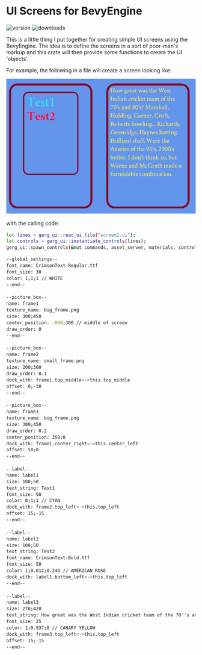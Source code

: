 # UI Screens for BevyEngine

![version](https://img.shields.io/crates/v/gerg_ui)
![downloads](https://img.shields.io/crates/d/gerg_ui)

This is a little thing I put together for creating simple UI screens using the BevyEngine.
The idea is to define the screens in a sort of poor-man's markup and this crate will then
provide some functions to create the UI 'objects'.

For example, the following in a file will create a screen looking like:

![](Capture.png)

with the calling code:
```sh
let lines = gerg_ui::read_ui_file("screen1.ui");
let controls = gerg_ui::instantiate_controls(lines);
gerg_ui::spawn_controls(&mut commands, asset_server, materials, controls);
```

```sh
--global_settings--
font_name: CrimsonText-Regular.ttf
font_size: 30
color: 1;1;1 // WHITE
--end--

--picture_box--
name: frame1
texture_name: big_frame.png
size: 300;450
center_position: -800;300 // middle of screen
draw_order: 0
--end--

--picture_box--
name: frame2
texture_name: small_frame.png
size: 200;300
draw_order: 0.1
dock_with: frame1.top_middle<->this.top_middle
offset: 0;-30
--end--

--picture_box--
name: frame3
texture_name: big_frame.png
size: 300;450
draw_order: 0.2
center_position: 350;0
dock_with: frame1.center_right<->this.center_left
offset: 50;0
--end--

--label--
name: label1
size: 100;50
text_string: Test1
font_size: 50
color: 0;1;1 // CYAN
dock_with: frame2.top_left<->this.top_left
offset: 15;-15
--end--

--label--
name: label2
size: 100;50
text_string: Test2
font_name: CrimsonText-Bold.ttf
font_size: 50
color: 1;0.012;0.243 // AMERICAN ROSE
dock_with: label1.bottom_left<->this.top_left
--end--

--label--
name: label3
size: 270;420
text_string: How great was the West Indian cricket team of the 70''s and 80''s? Marshall, Holding, Garner, Croft, Roberts bowling... Richards, Greenidge, Haynes batting. Brilliant stuff. Were the Aussies of the 90''s, 2000''s better, I don''t think so, but Warne and McGrath made a formidable combination.
font_size: 25
color: 1;0.937;0 // CANARY YELLOW
dock_with: frame3.top_left<->this.top_left
offset: 15;-15
--end--
```